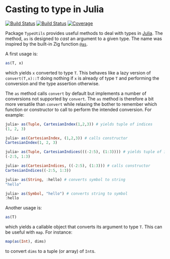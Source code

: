 # Casting to type in Julia

[![Build Status](https://github.com/emmt/TypeUtils.jl/actions/workflows/CI.yml/badge.svg?branch=main)](https://github.com/emmt/TypeUtils.jl/actions/workflows/CI.yml?query=branch%3Amain) [![Build Status](https://ci.appveyor.com/api/projects/status/github/emmt/TypeUtils.jl?svg=true)](https://ci.appveyor.com/project/emmt/TypeUtils-jl) [![Coverage](https://codecov.io/gh/emmt/TypeUtils.jl/branch/main/graph/badge.svg)](https://codecov.io/gh/emmt/TypeUtils.jl)

Package `TypeUtils` provides useful methods to deal with types in
[Julia](https://www.julialang.org).
The method, `as` is designed to *cast* an argument to a given type. The name
was inspired by the built-in Zig function
[`@as`](https://ziglang.org/documentation/master/#as).

A first usage is:

``` julia
as(T, x)
```

which yields `x` converted to type `T`. This behaves like a lazy version of
`convert(T,x)::T` doing nothing if `x` is already of type `T` and performing
the conversion and the type assertion otherwise.

The `as` method calls `convert` by default but implements a number of
conversions not supported by `convert`. The `as` method is therefore a bit more
versatile than `convert` while relaxing the bother to remember which function
or constructor to call to perform the intended conversion. For example:

``` julia
julia> as(Tuple, CartesianIndex(1,2,3)) # yields tuple of indices
(1, 2, 3)

julia> as(CartesianIndex, (1,2,3)) # calls constructor
CartesianIndex(1, 2, 3)

julia> as(Tuple, CartesianIndices(((-2:5), (1:3)))) # yields tuple of index ranges
(-2:5, 1:3)

julia> as(CartesianIndices, ((-2:5), (1:3))) # calls constructor
CartesianIndices((-2:5, 1:3))

julia> as(String, :hello) # converts symbol to string
"hello"

julia> as(Symbol, "hello") # converts string to symbol
:hello
```

Another usage is:

``` julia
as(T)
```

which yields a callable object that converts its argument to type `T`. This can
be useful with `map`. For instance:

``` julia
map(as(Int), dims)
```

to convert `dims` to a tuple (or array) of `Int`s.

